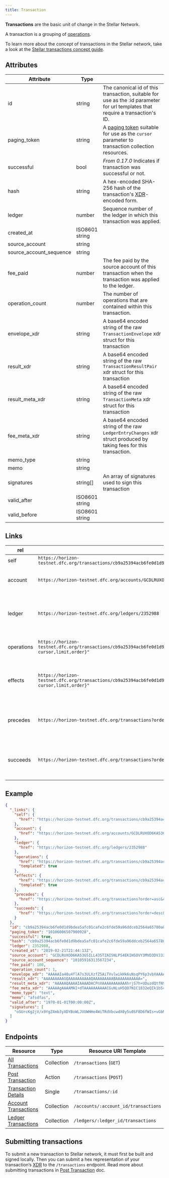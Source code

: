 ```yaml
---
title: Transaction
---
```


**Transactions** are the basic unit of change in the Stellar Network.

A transaction is a grouping of [operations](./operation.md).

To learn more about the concept of transactions in the Stellar network, take a look at the [Stellar transactions concept guide](https://www.dfc.org/developers/learn/concepts/transactions.html).

## Attributes

|    Attribute     |  Type  |                                                                                                                                |
| ---------------- | ------ | ------------------------------------------------------------------------------------------------------------------------------ |
| id               | string | The canonical id of this transaction, suitable for use as the :id parameter for url templates that require a transaction's ID. |
| paging_token     | string | A [paging token](./page.md) suitable for use as the `cursor` parameter to transaction collection resources.                   |
| successful       | bool | *From 0.17.0* Indicates if transaction was successful or not.       |
| hash             | string | A hex-encoded SHA-256 hash of the transaction's [XDR](../../learn/xdr.md)-encoded form.                                                              |
| ledger           | number | Sequence number of the ledger in which this transaction was applied.       |
| created_at       | ISO8601 string | |
| source_account   | string |                                                                                                                                |
| source_account_sequence | string |                                                                                                                                |
| fee_paid         | number | The fee paid by the source account of this transaction when the transaction was applied to the ledger.                         |
| operation_count  | number | The number of operations that are contained within this transaction.                                                           |
| envelope_xdr     | string | A base64 encoded string of the raw `TransactionEnvelope` xdr struct for this transaction                                       |
| result_xdr       | string | A base64 encoded string of the raw `TransactionResultPair` xdr struct for this transaction                                     |
| result_meta_xdr  | string | A base64 encoded string of the raw `TransactionMeta` xdr struct for this transaction                                           |
| fee_meta_xdr     | string | A base64 encoded string of the raw `LedgerEntryChanges` xdr struct produced by taking fees for this transaction.                                           |
| memo_type        | string | |
| memo             | string | |
| signatures | string[] | An array of signatures used to sign this transaction |
| valid_after | ISO8601 string | |
| valid_before | ISO8601 string | |

## Links

|                   rel                    |                                           Example                                           |                             Description                          |
| ---------------------------------------- | ------------------------------------------------------------------------------------------- | ---------------------------------------------------------------- |
| self | `https://horizon-testnet.dfc.org/transactions/cb9a25394acb6fe0d1d9bdea5afc01cafe2c6fde59a96ddceb2564a65780a81f` |  |
| account | `https://horizon-testnet.dfc.org/accounts/GCDLRUXOD6KA53G5ILL435TZAISNLPS4EKIHSOVY3MVD3DVJ333NO4DT` | The source [account](../accounts-single.md) for this transaction. |
| ledger | `https://horizon-testnet.dfc.org/ledgers/2352988` | The [ledger](../ledgers-single.md) in which this transaction was applied. |
| operations | `https://horizon-testnet.dfc.org/transactions/cb9a25394acb6fe0d1d9bdea5afc01cafe2c6fde59a96ddceb2564a65780a81f/operations{?cursor,limit,order}"` | [Operations](../operations-for-transaction.md) included in this transaction. |
| effects | `https://horizon-testnet.dfc.org/transactions/cb9a25394acb6fe0d1d9bdea5afc01cafe2c6fde59a96ddceb2564a65780a81f/effects{?cursor,limit,order}"` | [Effects](../effects-for-transaction.md) which resulted by operations in this transaction. |
| precedes | `https://horizon-testnet.dfc.org/transactions?order=asc&cursor=10106006507900928` | A collection of transactions that occur after this transaction. |
| succeeds | `https://horizon-testnet.dfc.org/transactions?order=desc&cursor=10106006507900928` | A collection of transactions that occur before this transaction. |

## Example

```json
{
  "_links": {
    "self": {
      "href": "https://horizon-testnet.dfc.org/transactions/cb9a25394acb6fe0d1d9bdea5afc01cafe2c6fde59a96ddceb2564a65780a81f"
    },
    "account": {
      "href": "https://horizon-testnet.dfc.org/accounts/GCDLRUXOD6KA53G5ILL435TZAISNLPS4EKIHSOVY3MVD3DVJ333NO4DT"
    },
    "ledger": {
      "href": "https://horizon-testnet.dfc.org/ledgers/2352988"
    },
    "operations": {
      "href": "https://horizon-testnet.dfc.org/transactions/cb9a25394acb6fe0d1d9bdea5afc01cafe2c6fde59a96ddceb2564a65780a81f/operations{?cursor,limit,order}",
      "templated": true
    },
    "effects": {
      "href": "https://horizon-testnet.dfc.org/transactions/cb9a25394acb6fe0d1d9bdea5afc01cafe2c6fde59a96ddceb2564a65780a81f/effects{?cursor,limit,order}",
      "templated": true
    },
    "precedes": {
      "href": "https://horizon-testnet.dfc.org/transactions?order=asc&cursor=10106006507900928"
    },
    "succeeds": {
      "href": "https://horizon-testnet.dfc.org/transactions?order=desc&cursor=10106006507900928"
    }
  },
  "id": "cb9a25394acb6fe0d1d9bdea5afc01cafe2c6fde59a96ddceb2564a65780a81f",
  "paging_token": "10106006507900928",
  "successful": true,
  "hash": "cb9a25394acb6fe0d1d9bdea5afc01cafe2c6fde59a96ddceb2564a65780a81f",
  "ledger": 2352988,
  "created_at": "2019-02-21T21:44:13Z",
  "source_account": "GCDLRUXOD6KA53G5ILL435TZAISNLPS4EKIHSOVY3MVD3DVJ333NO4DT",
  "source_account_sequence": "10105916313567234",
  "fee_paid": 100,
  "operation_count": 1,
  "envelope_xdr": "AAAAAIa40u4flA7s3ULXzfZ5AiTVvlwikHk6uNsqPY6p3vbXAAAAZAAj50cAAAACAAAAAQAAAAAAAAAAAAAAAAAAAAAAAAABAAAAB2Fmc2RmYXMAAAAAAQAAAAAAAAABAAAAAIa40u4flA7s3ULXzfZ5AiTVvlwikHk6uNsqPY6p3vbXAAAAAAAAAAEqBfIAAAAAAAAAAAGp3vbXAAAAQKElK3CoNo1f8fWIGeJm98lw2AaFiyVVFhx3uFok0XVW3MHV9MubtEhfA+n1iLPrxmzHtHfmZsumWk+sOEQlSwI=",
  "result_xdr": "AAAAAAAAAGQAAAAAAAAAAQAAAAAAAAABAAAAAAAAAAA=",
  "result_meta_xdr": "AAAAAQAAAAIAAAADACPnXAAAAAAAAAAAhrjS7h+UDuzdQtfN9nkCJNW+XCKQeTq42yo9jqne9tcAAAAXSHbnOAAj50cAAAABAAAAAAAAAAAAAAAAAAAAAAEAAAAAAAAAAAAAAAAAAAAAAAABACPnXAAAAAAAAAAAhrjS7h+UDuzdQtfN9nkCJNW+XCKQeTq42yo9jqne9tcAAAAXSHbnOAAj50cAAAACAAAAAAAAAAAAAAAAAAAAAAEAAAAAAAAAAAAAAAAAAAAAAAABAAAAAA==",
  "fee_meta_xdr": "AAAAAgAAAAMAI+dTAAAAAAAAAACGuNLuH5QO7N1C1832eQIk1b5cIpB5OrjbKj2Oqd721wAAABdIduecACPnRwAAAAEAAAAAAAAAAAAAAAAAAAAAAQAAAAAAAAAAAAAAAAAAAAAAAAEAI+dcAAAAAAAAAACGuNLuH5QO7N1C1832eQIk1b5cIpB5OrjbKj2Oqd721wAAABdIduc4ACPnRwAAAAEAAAAAAAAAAAAAAAAAAAAAAQAAAAAAAAAAAAAAAAAAAA==",
  "memo_type": "text",
  "memo": "afsdfas",
  "valid_after": "1970-01-01T00:00:00Z",
  "signatures": [
    "oSUrcKg2jV/x9YgZ4mb3yXDYBoWLJVUWHHe4WiTRdVbcwdX0y5u0SF8D6fWIs+vGbMe0d+Zmy6ZaT6w4RCVLAg=="
  ]
}
```

## Endpoints

|  Resource                |    Type    |    Resource URI Template             |
| ------------------------ | ---------- | ------------------------------------ |
| [All Transactions](../transactions-all.md)     | Collection | `/transactions` (`GET`) |
| [Post Transaction](../transactions-create.md)     | Action | `/transactions`  (`POST`) |
| [Transaction Details](../transactions-single.md)  | Single     | `/transactions/:id` |
| [Account Transactions](../transactions-for-account.md) | Collection | `/accounts/:account_id/transactions` |
| [Ledger Transactions](../transactions-for-ledger.md)  | Collection | `/ledgers/:ledger_id/transactions`   |


## Submitting transactions
To submit a new transaction to Stellar network, it must first be built and signed locally. Then you can submit a hex representation of your transaction’s [XDR](../../learn/xdr.md) to the `/transactions` endpoint. Read more about submitting transactions in [Post Transaction](../transactions-create.md) doc.
